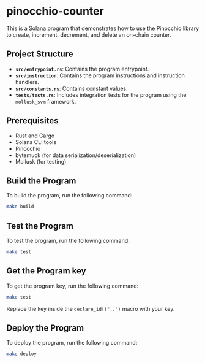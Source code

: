 # pinocchio-counter

This is a Solana program that demonstrates how to use the Pinocchio library to create, increment, decrement, and delete an on-chain counter.

## Project Structure

- **`src/entrypoint.rs`**: Contains the program entrypoint.
- **`src/instruction`**: Contains the program instructions and instruction handlers.
- **`src/constants.rs`**: Contains constant values.
- **`tests/tests.rs`**: Includes integration tests for the program using the `mollusk_svm` framework.

## Prerequisites

- Rust and Cargo
- Solana CLI tools
- Pinocchio
- bytemuck (for data serialization/deserialization)
- Mollusk (for testing)

## Build the Program

To build the program, run the following command:

```bash
make build
```

## Test the Program

To test the program, run the following command:

```bash
make test
```

## Get the Program key

To get the program key, run the following command:

```bash
make test
```

Replace the key inside the `declare_id!("..")` macro with your key.


## Deploy the Program

To deploy the program, run the following command:

```bash
make deploy
```